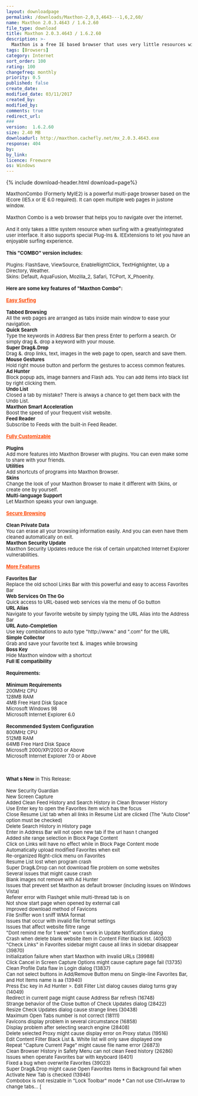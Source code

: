 ```yaml
---
layout: downloadpage
permalink: /downloads/Maxthon-2,0,3,4643---1,6,2,60/
name: Maxthon 2.0.3.4643 / 1.6.2.60
file_type: download
title: Maxthon 2.0.3.4643 / 1.6.2.60
description: >-
  Maxthon is a free IE based browser that uses very little resources with less plug-ins
tags: [Browsers]
category: Internet
sort_order: 100
rating: 100
changefreq: monthly
priority: 0.5
published: false
create_date: 
modified_date: 03/11/2017
created_by: 
modified_by: 
comments: true
redirect_url: 
### 
version:  1.6.2.60
size: 2.40 MB
downloadurl: http://maxthon.cachefly.net/mx_2.0.3.4643.exe
response: 404
by: 
by_link: 
licence: Freeware
os: Windows
---
```


{% include download-header.html download=page%}

<p style="fix-download-text !important">
<p><font size="2"><p>MaxthonCombo (Formerly MyIE2) is a powerful multi-page browser based on the IEcore (IE5.x or IE 6.0 required). It can open multiple web pages in justone window. <br />
<br />
Maxthon Combo is a web browser that helps you to navigate over the internet.<br />
<br />
And it only takes a little system resource when surfing with a greatlyintegrated user interface. It also supports special Plug-Ins &amp;. IEExtensions to let you have an enjoyable surfing experience.<br />
<br />
<strong>This "COMBO" version includes:</strong><br />
<br />
Plugins: FlashSave, ViewSource, EnableRightClick, TextHighlighter, Up a Directory, Weather.<br />
Skins: Default, AquaFusion, Mozilla_2, Safari, TCPort, X_Phoenity.<br />
<br />
<span><strong>Here are some key features of "Maxthon Combo":</strong></span><br />
<br />
<font color="#ff4500"><u><strong>Easy Surfing</strong></u></font><br />
<br />
<strong>Tabbed Browsing</strong><br />
All the web pages are arranged as tabs inside main window to ease your navigation. <br />
<strong>Quick Search</strong><br />
Type the keywords in Address Bar then press Enter to perform a search. Or simply drag &amp;. drop a keyword with your mouse. <br />
<strong>Super Drag&amp;.Drop</strong><br />
Drag &amp;. drop links, text, images in the web page to open, search and save them. <br />
<strong>Mouse Gestures</strong><br />
Hold right mouse button and perform the gestures to access common features. <br />
<strong>Ad Hunter</strong><br />
Block popup ads, image banners and Flash ads. You can add items into black list by right clicking them. <br />
<strong>Undo List</strong><br />
Closed a tab by mistake? There is always a chance to get them back with the Undo List. <br />
<strong>Maxthon Smart Acceleration</strong><br />
Boost the speed of your frequent visit website. <br />
<strong>Feed Reader</strong><br />
Subscribe to Feeds with the built-in Feed Reader. <br />
<br />
<font color="#ff4500"><strong><u>Fully Customizable</u></strong></font><br />
<br />
<strong>Plugins</strong><br />
Add more features into Maxthon Browser with plugins. You can even make some to share with your friends. <br />
<strong>Utilities</strong><br />
Add shortcuts of programs into Maxthon Browser. <br />
<strong>Skins</strong><br />
Change the look of your Maxthon Browser to make it different with Skins, or create one by yourself. <br />
<strong>Multi-language Support</strong><br />
Let Maxthon speaks your own language. <br />
<br />
<font color="#ff4500"><u><strong>Secure Browsing</strong></u></font><br />
<br />
<strong>Clean Private Data</strong><br />
You can erase all your browsing information easily. And you can even have them cleaned automatically on exit. <br />
<strong>Maxthon Security Update</strong><br />
Maxthon Security Updates reduce the risk of certain unpatched Internet Explorer vulnerabilities. <br />
<br />
<font color="#ff4500"><u><strong>More Features</strong></u></font><br />
<br />
<strong>Favorites Bar</strong><br />
Replace the old school Links Bar with this powerful and easy to access Favorites Bar <br />
<strong>Web Services On The Go</strong><br />
Quick access to URL-based web services via the menu of Go button <br />
<strong>URL Alias</strong><br />
Navigate to your favorite website by simply typing the URL Alias into the Address Bar <br />
<strong>URL Auto-Completion</strong><br />
Use key combinations to auto type "http://www." and ".com" for the URL <br />
<strong>Simple Collector</strong><br />
Grab and save your favorite text &amp;. images while browsing <br />
<strong>Boss Key</strong><br />
Hide Maxthon window with a shortcut <br />
<strong>Full IE compatibility </strong><br />
<br />
<span><strong>Requirements:</strong></span><br />
<br />
<strong>Minimum Requirements </strong><br />
200MHz CPU<br />
128MB RAM<br />
4MB Free Hard Disk Space<br />
Microsoft Windows 98<br />
Microsoft Internet Explorer 6.0 <br />
<br />
<strong>Recommended System Configuration </strong><br />
800MHz CPU<br />
512MB RAM<br />
64MB Free Hard Disk Space<br />
Microsoft 2000/XP/2003 or Above<br />
Microsoft Internet Explorer 7.0 or Above <br />
</p>
<div class="celltext_big"><br />
<br />
<strong>What s New</strong> in This Release:<br />
<br />
New Security Guardian<br />
New Screen Capture <br />
Added Clean Feed History and Search History in Clean Browser History<br />
Use Enter key to open the Favorites item wich has the focus<br />
Close Resume List tab when all links in Resume List are clicked (The "Auto Close" option must be checked) <br />
Delete Search History in History page<br />
Enter in Address Bar will not open new tab if the url hasn t changed<br />
Added site range selection in Block Page Content<br />
Click on Links will have no effect while in Block Page Content mode<br />
Automatically upload modified Favorites when exit<br />
Re-organized Right-click menu on Favorites <br />
Resume List lost when program crash<br />
Super Drag&amp;.Drop can not download file problem on some websites<br />
Several issues that might cause crash<br />
Blank images not remove with Ad Hunter<br />
Issues that prevent set Maxthon as default browser (including issues on Windows Vista)<br />
Referer error with Flashget while multi-thread tab is on<br />
Not show start page when opened by external call<br />
Improved download method of Favicons<br />
File Sniffer won t sniff WMA format<br />
Issues that occur with invalid file format settings<br />
Issues that affect website filtre range<br />
"Dont remind me for 1 week" won t work in Update Notification dialog<br />
Crash when delete blank website item in Content Filter black list. (40503)<br />
"Check Links" in Favorites sidebar might cause all links in sidebar disappear (39870)<br />
Initialization failure when start Maxthon with invalid URLs (39988)<br />
Click Cancel in Screen Capture Options might cause capture page fail (13735)<br />
Clean Profile Data flaw in Login dialog (13837)<br />
Can not select buttons in Add/Remove Button menu on Single-line Favorites Bar, and Hot Items name is aa (13940)<br />
Press Esc key in Ad Hunter &gt;. Edit Filter List dialog causes dialog turns gray (14049)<br />
Redirect in current page might cause Address Bar refresh (16748)<br />
Strange behavior of the Close button of Check Updates dialog (28422)<br />
Resize Check Updates dialog cause strange lines (30438)<br />
Maximum Open Tabs number is not correct (18111)<br />
Favicons display problem in several circumstance (16858)<br />
Display problem after selecting search engine (28408)<br />
Delete selected Proxy might cause display error on Proxy status (19516)<br />
Edit Content Filter Black List &amp;. White list will only save displayed one<br />
Repeat "Capture Current Page" might cause file name error (26873)<br />
Clean Browser History in Safety Menu can not clean Feed history (26286)<br />
Issues when operate Favorites bar with keyboard (6401)<br />
Fixed a bug when overwrite Favorites (39023)<br />
Super Drag&amp;.Drop might cause Open Favorites Items in Background fail when Activate New Tab is checked (13946)<br />
Combobox is not resizable in "Lock Toolbar" mode * Can not use Ctrl+Arraw to change tabs... [</div></p></p>
